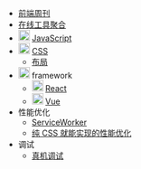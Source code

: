 - [前端周刊](doc/feweekly/archive.md)
- [在线工具聚合](doc/tools-cluster.md)
- <img src="https://img.icons8.com/?size=20&id=108784&format=png&color=000000" alt="javascript icon" width="20" /> [JavaScript](doc/javascript.md)
- <img src="https://img.icons8.com/?size=20&id=7gdY5qNXaKC0&format=png&color=000000" alt="css icon" width="20"/> [CSS](doc/css/css.md)
  - [布局](doc/css/layout.md)
- <img src="https://img.icons8.com/?size=20&id=12160&format=png&color=000000" width="20"/> framework
  - <img src="https://favicon.im/react.dev" alt="react.dev favicon" width="20"/> [React](doc/React.md)
  - <img src="https://favicon.im/vuejs.org" alt="vuejs.org favicon" width="20"/> [Vue](doc/Vue.md)
- 性能优化
  - [ServiceWorker](doc/service-worker.md)
  - [纯 CSS 就能实现的性能优化](doc/perf/css-perf.md)
- 调试
  - [真机调试](doc/real-device-debug.md)

